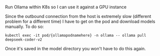Run Ollama within K8s so I can use it against a GPU instance

Since the outbound connection from the host is extremely slow (different problem for a different time) I have to get on the pod and download models manually. To do so:
```
kubectl exec -it pod/{ollamapodnamehere} -n ollama -- ollama pull deepseek-coder-v2
```
Once it's saved in the model directory you won't have to do this again. 
